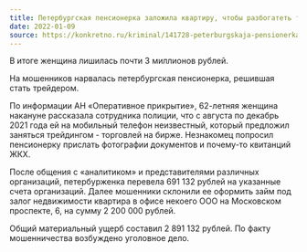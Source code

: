 ```yaml
---
title: Петербургская пенсионерка заложила квартиру, чтобы разбогатеть торговлей на бирже
date: 2022-01-09
source: https://konkretno.ru/kriminal/141728-peterburgskaja-pensionerka-zalozhila-kvartiru-chtoby-razbogatet-torgovlej-na-birzhe.html
---
```


В итоге женщина лишилась почти 3 миллионов рублей.

На мошенников нарвалась петербургская пенсионерка, решившая стать трейдером.

По информации АН «Оперативное прикрытие», 62-летняя женщина накануне рассказала сотрудника полиции, что с августа по декабрь 2021 года ей на мобильный телефон неизвестный, который предложил заняться трейдингом - торговлей на бирже. Незнакомец попросил пенсионерку прислать фотографии документов и почему-то квитанций ЖКХ.

После общения с «аналитиком» и представителями различных организаций, петербурженка перевела 691 132 рублей на указанные счета организаций. Далее мошенники склонили ее оформить займ под залог недвижимости квартира в офисе некоего ООО на Московском проспекте, 6, на сумму 2 200 000 рублей.

Общий материальный ущерб составил 2 891 132 рублей. По факту мошенничества возбуждено уголовное дело.